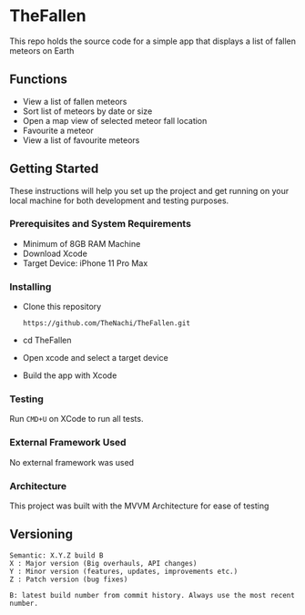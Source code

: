 # TheFallen

This repo holds the source code for a simple app that displays a list of fallen meteors on Earth

## Functions
- View a list of fallen meteors
- Sort list of meteors by date or size
- Open a map view of selected meteor fall location
- Favourite a meteor
- View a list of favourite meteors

## Getting Started

These instructions will help you set up the project and get running on your local machine for both development and testing purposes.

### Prerequisites and System Requirements

- Minimum of 8GB RAM Machine
- Download Xcode
- Target Device: iPhone 11 Pro Max

### Installing

  - Clone this repository

      `https://github.com/TheNachi/TheFallen.git`
      
  - cd TheFallen
  - Open xcode and select a target device
  - Build the app with Xcode

### Testing

Run `CMD+U` on XCode to run all tests. 

### External Framework Used

No external framework was used

### Architecture

This project was built with the MVVM Architecture for ease of testing

## Versioning

    Semantic: X.Y.Z build B
    X : Major version (Big overhauls, API changes)
    Y : Minor version (features, updates, improvements etc.)
    Z : Patch version (bug fixes)

    B: latest build number from commit history. Always use the most recent number.

